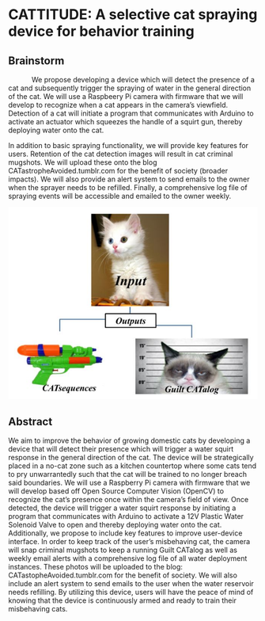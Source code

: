 CATTITUDE: A selective cat spraying device for behavior training
========

Brainstorm
----
            We propose developing a device which will detect the presence of a cat and subsequently trigger the spraying of water in the general direction of the cat. We will use a Raspbeery Pi camera with firmware that we will develop to recognize when a cat appears in the camera’s viewfield. Detection of a cat will initiate a program that communicates with Arduino to activate an actuator which squeezes the handle of a squirt gun, thereby deploying water onto the cat.

In addition to basic spraying functionality, we will provide key features for users. Retention of the cat detection images will result in cat criminal mugshots. We will upload these onto the blog CATastropheAvoided.tumblr.com for the benefit of society (broader impacts). We will also provide an alert system to send emails to the owner when the sprayer needs to be refilled. Finally, a comprehensive log file of spraying events will be accessible and emailed to the owner weekly. 

![CATtitude Flow Chart](https://github.com/gac7/421_521_final_project_CATtitude/blob/master/Images/CATtitude_flow.JPG)

Abstract
----

 We aim to improve the behavior of growing domestic cats by developing a device that will detect their presence which will trigger a water squirt response in the general direction of the cat. The device will be strategically placed in a no-cat zone such as a kitchen countertop where some cats tend to pry unwarrantedly such that the cat will be trained to no longer breach said boundaries. We will use a Raspberry Pi camera with firmware that we will develop based off Open Source Computer Vision (OpenCV) to recognize the cat’s presence once within the camera’s field of view. Once detected, the device will trigger a water squirt response by initiating a program that communicates with Arduino to activate a 12V Plastic Water Solenoid Valve to open and thereby deploying water onto the cat.
            Additionally, we propose to include key features to improve user-device interface. In order to keep track of the user’s misbehaving cat, the camera will snap criminal mugshots to keep a running Guilt CATalog as well as weekly email alerts with a comprehensive log file of all water deployment instances. These photos will be uploaded to the blog: CATastopheAvoided.tumblr.com for the benefit of society. We will also include an alert system to send emails to the user when the water reservoir needs refilling. By utilizing this device, users will have the peace of mind of knowing that the device is continuously armed and ready to train their misbehaving cats.